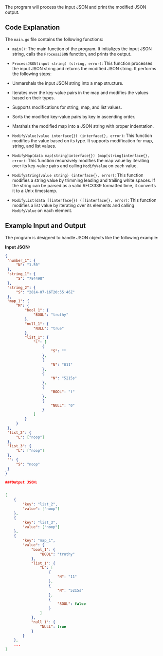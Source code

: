 
The program will process the input JSON and print the modified JSON output.

## Code Explanation

The `main.go` file contains the following functions:

- `main()`: The main function of the program. It initializes the input JSON string, calls the `ProcessJSON` function, and prints the output.

- `ProcessJSON(input string) (string, error)`: This function processes the input JSON string and returns the modified JSON string. It performs the following steps:
- Unmarshals the input JSON string into a map structure.
- Iterates over the key-value pairs in the map and modifies the values based on their types.
- Supports modifications for string, map, and list values.
- Sorts the modified key-value pairs by key in ascending order.
- Marshals the modified map into a JSON string with proper indentation.

- `ModifyValue(value interface{}) (interface{}, error)`: This function modifies the value based on its type. It supports modification for map, string, and list values.

- `ModifyMap(data map[string]interface{}) (map[string]interface{}, error)`: This function recursively modifies the map value by iterating over its key-value pairs and calling `ModifyValue` on each value.

- `ModifyString(value string) (interface{}, error)`: This function modifies a string value by trimming leading and trailing white spaces. If the string can be parsed as a valid RFC3339 formatted time, it converts it to a Unix timestamp.

- `ModifyList(data []interface{}) ([]interface{}, error)`: This function modifies a list value by iterating over its elements and calling `ModifyValue` on each element.

## Example Input and Output

The program is designed to handle JSON objects like the following example:

**Input JSON:**

```json
{
 "number_1": {
     "N": "1.50"
 },
 "string_1": {
     "S": "784498"
 },
 "string_2": {
     "S": "2014-07-16T20:55:46Z"
 },
 "map_1": {
     "M": {
         "bool_1": {
             "BOOL": "truthy"
         },
         "null_1": {
             "NULL": "true"
         },
         "list_1": {
             "L": [
                 {
                     "S": ""
                 },
                 {
                     "N": "011"
                 },
                 {
                     "N": "5215s"
                 },
                 {
                     "BOOL": "f"
                 },
                 {
                     "NULL": "0"
                 }
             ]
         }
     }
 },
 "list_2": {
     "L": ["noop"]
 },
 "list_3": {
     "L": ["noop"]
 },
 "": {
     "S": "noop"
 }
}

###Output JSON:


[
    {
        "key": "list_2",
        "value": ["noop"]
    },
    {
        "key": "list_3",
        "value": ["noop"]
    },
    {
        "key": "map_1",
        "value": {
            "bool_1": {
                "BOOL": "truthy"
            },
            "list_1": {
                "L": [
                    {
                        "N": "11"
                    },
                    {
                        "N": "5215s"
                    },
                    {
                        "BOOL": false
                    }
                ]
            },
            "null_1": {
                "NULL": true
            }
        }
    },
    ...
]
